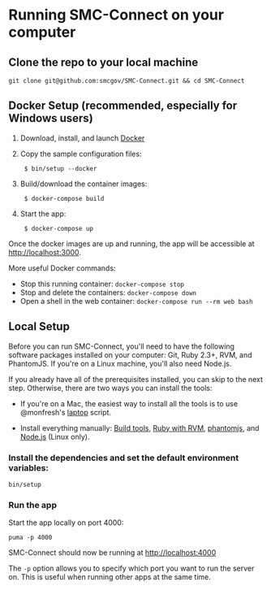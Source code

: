# Running SMC-Connect on your computer

## Clone the repo to your local machine

    git clone git@github.com:smcgov/SMC-Connect.git && cd SMC-Connect

## Docker Setup (recommended, especially for Windows users)

1. Download, install, and launch [Docker]

1. Copy the sample configuration files:

        $ bin/setup --docker

1. Build/download the container images:

        $ docker-compose build

1. Start the app:

        $ docker-compose up

Once the docker images are up and running, the app will be accessible at
[http://localhost:3000](http://localhost:3000).

More useful Docker commands:

* Stop this running container: `docker-compose stop`
* Stop and delete the containers: `docker-compose down`
* Open a shell in the web container: `docker-compose run --rm web bash`

[Docker]: https://docs.docker.com/engine/installation/


## Local Setup

Before you can run SMC-Connect, you'll need to have the following software
packages installed on your computer: Git, Ruby 2.3+, RVM, and PhantomJS.
If you're on a Linux machine, you'll also need Node.js.

If you already have all of the prerequisites installed, you can skip to the
next step. Otherwise, there are two ways you can install the tools:

- If you're on a Mac, the easiest way to install all the tools is to use
@monfresh's [laptop] script.

- Install everything manually: [Build tools], [Ruby with RVM], [phantomjs], and
[Node.js][node] (Linux only).

[laptop]: https://github.com/monfresh/laptop
[Build tools]: https://github.com/codeforamerica/howto/blob/master/Build-Tools.md
[Ruby with RVM]: https://github.com/codeforamerica/howto/blob/master/Ruby.md
[phantomjs]: https://github.com/jonleighton/poltergeist#installing-phantomjs
[node]: https://github.com/codeforamerica/howto/blob/master/Node.js.md

### Install the dependencies and set the default environment variables:

    bin/setup

### Run the app
Start the app locally on port 4000:

    puma -p 4000

SMC-Connect should now be running at [http://localhost:4000](http://localhost:4000)

The `-p` option allows you to specify which port you want to run the server on. This is useful when running other apps at the same time.
